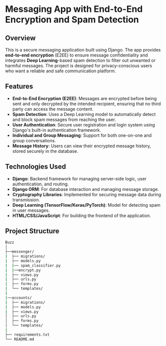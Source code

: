 # Messaging App with End-to-End Encryption and Spam Detection

## Overview

This is a secure messaging application built using Django. The app provides **end-to-end encryption** (E2EE) to ensure message confidentiality and integrates **Deep Learning**-based spam detection to filter out unwanted or harmful messages. The project is designed for privacy-conscious users who want a reliable and safe communication platform.

## Features

- **End-to-End Encryption (E2EE)**: Messages are encrypted before being sent and only decrypted by the intended recipient, ensuring that no third party can access the message content.
- **Spam Detection**: Uses a Deep Learning model to automatically detect and block spam messages from reaching the user.
- **User Authentication**: Secure user registration and login system using Django's built-in authentication framework.
- **Individual and Group Messaging**: Support for both one-on-one and group conversations.
- **Message History**: Users can view their encrypted message history, stored securely in the database.
  
## Technologies Used

- **Django**: Backend framework for managing server-side logic, user authentication, and routing.
- **Django ORM**: For database interaction and managing message storage.
- **Cryptography Libraries**: Implemented for securing message data during transmission.
- **Deep Learning (TensorFlow/Keras/PyTorch)**: Model for detecting spam in user messages.
- **HTML/CSS/JavaScript**: For building the frontend of the application.

## Project Structure

```bash
Buzz
│
├──messenger/                              
|  ├── migrations/                    
|  ├── models.py
|  |── spam_classifier.py
|  |──encrypt.py                        
|  ├── views.py                        
|  ├── urls.py                        
|  ├── forms.py                        
|  └── templates/                      
| 
|──accounts/                            
|  ├── migrations/                     
|  ├── models.py                       
|  ├── views.py                       
│  ├── urls.py                        
│  ├── forms.py                        
│  └── templates/
|
├── requirements.txt                   
└── README.md                          
